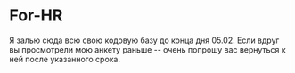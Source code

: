 # For-HR
Я залью сюда всю свою кодовую базу до конца дня 05.02. Если вдруг вы просмотрели мою анкету раньше -- очень попрошу вас вернуться к ней после указанного срока.
